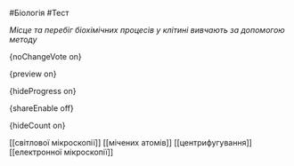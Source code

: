 #Біологія #Тест

*Місце та перебіг біохімічних процесів у клітині вивчають за допомогою методу*

{noChangeVote on}

{preview on}

{hideProgress on}

{shareEnable off}

{hideCount on}

[[світлової мікроскопії]]
[[мічених атомів]]
[[центрифугування]]
[[електронної мікроскопії]]
